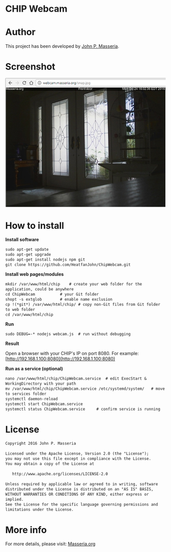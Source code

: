 CHIP Webcam 
===========
 

# Author

This project has been developed by [John P. Masseria](http://github.com/HeatfanJohn "John P. Masseria").
 
 
# Screenshot
![CHIP Webcam](https://raw.githubusercontent.com/heatfanjohn/ChipWebcam/master/chip-webcam.png "CHIP Webcam")

# How to install

**Install software**
~~~ 
sudo apt-get update 
sudo apt-get upgrade
sudo apt-get install nodejs npm git
git clone https://github.com/HeatfanJohn/ChipWebcam.git
~~~
**Install web pages/modules**
~~~ 
mkdir /var/www/html/chip	# create your web folder for the application, could be anywhere
cd ChipWebcam			# your Git folder
shopt -s extglob		# enable name exclusion
cp !(*git*) /var/www/html/chip/	# copy non-Git files from Git folder to web folder
cd /var/www/html/chip		
~~~
**Run**
~~~
sudo DEBUG=-* nodejs webcam.js	# run without debugging
~~~
**Result**

Open a browser with your CHIP's IP on port 8080. For example: [http://192.168.1.100:8080](http://192.168.1.100:8080)

**Run as a service (optional)**

~~~
nano /var/www/html/chip/ChipWebcam.service	# edit ExecStart & WorkingDirectory with your path
mv /var/www/html/chip/ChipWebcam.service /etc/systemd/system/	# move to services folder
systemctl daemon-reload		
systemctl start ChipWebcam.service
systemctl status ChipWebcam.service		# confirm service is running
~~~

# License
~~~~~~
Copyright 2016 John P. Masseria

Licensed under the Apache License, Version 2.0 (the "License");
you may not use this file except in compliance with the License.
You may obtain a copy of the License at

   http://www.apache.org/licenses/LICENSE-2.0

Unless required by applicable law or agreed to in writing, software
distributed under the License is distributed on an "AS IS" BASIS,
WITHOUT WARRANTIES OR CONDITIONS OF ANY KIND, either express or implied.
See the License for the specific language governing permissions and
limitations under the License.
~~~~~~~

# More info

For more details, please visit: [Masseria.org](http://Masseria.org)
